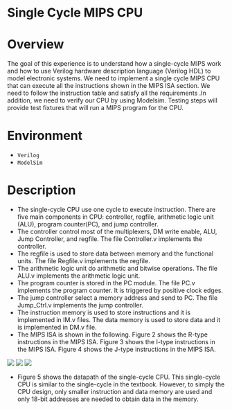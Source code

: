 Single Cycle MIPS CPU
===
# Overview
The goal of this experience is to understand how a single-cycle MIPS work and how to use Verilog hardware description language (Verilog HDL) to model electronic systems. We need to implement a single cycle MIPS CPU that can execute all the instructions shown in the MIPS ISA section. We need to follow the instruction table and satisfy all the requirements .In addition, we need to verify our CPU by using Modelsim. Testing steps will provide test fixtures that will run a MIPS program for the CPU.

# Environment
- `Verilog`
- `ModelSim`

# Description

- The single-cycle CPU use one cycle to execute instruction. There are five main components in CPU: controller, regfile, arithmetic logic unit (ALU), program counter(PC), and jump controller.
- The controller control most of the multiplexers, DM write enable, ALU, Jump Controller, and regfile. The file Controller.v implements the controller.
- The regfile is used to store data between memory and the functional units. The file Regfile.v implements the regfile.
- The arithmetic logic unit do arithmetic and bitwise operations. The file ALU.v implements the arithmetic logic unit.
- The program counter is stored in the PC module. The file PC.v implements the program counter. It is triggered by positive clock edges.
- The jump controller select a memory address and send to PC. The file Jump_Ctrl.v implements the jump controller.
- The instruction memory is used to store instructions and it is implemented in IM.v files. The data memory is used to store data and it is implemented in DM.v file.
- The MIPS ISA is shown in the following. Figure 2 shows the R-type instructions in the MIPS ISA. Figure 3 shows the I-type instructions in the MIPS ISA. Figure 4 shows the J-type instructions in the MIPS ISA.

![](https://i.imgur.com/jJ6ajUH.png)
![](https://i.imgur.com/d89KFdi.png)
![](https://i.imgur.com/MeLucnx.png)

- Figure 5 shows the datapath of the single-cycle CPU. This single-cycle CPU is similar to the single-cycle in the textbook. However, to simply the CPU design, only smaller instruction and data memory are used and only 18-bit addresses are needed to obtain data in the memory.


